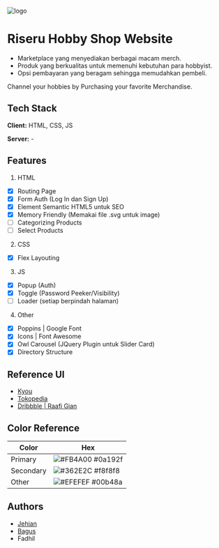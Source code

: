 ![logo](https://github.com/jehianth/riseru/assets/55863992/a884b28b-50ba-46e4-90d4-526e392242f4)

# Riseru Hobby Shop Website

- Marketplace yang menyediakan berbagai macam merch.
- Produk yang berkualitas untuk memenuhi kebutuhan para hobbyist.
- Opsi pembayaran yang beragam sehingga memudahkan pembeli.

Channel your hobbies by Purchasing your favorite Merchandise.

## Tech Stack

**Client:** HTML, CSS, JS

**Server:** -

## Features

1. HTML
- [x] Routing Page
- [x] Form Auth (Log In dan Sign Up)
- [x] Element Semantic HTML5 untuk SEO
- [x] Memory Friendly (Memakai file .svg untuk image)
- [ ] Categorizing Products
- [ ] Select Products
2. CSS
- [x] Flex Layouting
3. JS
- [x] Popup (Auth)
- [x] Toggle (Password Peeker/Visibility)
- [ ] Loader (setiap berpindah halaman)
4. Other
- [x] Poppins | Google Font
- [x] Icons | Font Awesome
- [x] Owl Carousel (JQuery Plugin untuk Slider Card)
- [x] Directory Structure

## Reference UI

- [Kyou](https://kyou.id)
- [Tokopedia](https://tokopedia.com)
- [Dribbble | Raafi Gian](https://dribbble.com/raafig)

## Color Reference

| Color             | Hex                                                                |
| ----------------- | ------------------------------------------------------------------ |
| Primary | ![#FB4A00](https://via.placeholder.com/10/FB4A00?text=+) #0a192f |
| Secondary | ![#362E2C](https://via.placeholder.com/10/362E2C?text=+) #f8f8f8 |
| Other | ![#EFEFEF](https://via.placeholder.com/10/EFEFEF?text=+) #00b48a |


## Authors

- [Jehian](https://www.github.com/jehianth)
- [Bagus](https://github.com/bagusws17)
- Fadhil
